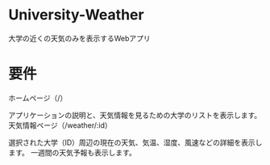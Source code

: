 # University-Weather
大学の近くの天気のみを表示するWebアプリ


# 要件
ホームページ（/）

アプリケーションの説明と、天気情報を見るための大学のリストを表示します。
天気情報ページ（/weather/:id）

選択された大学（ID）周辺の現在の天気、気温、湿度、風速などの詳細を表示します。
一週間の天気予報も表示します。
